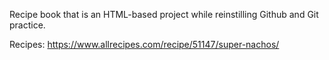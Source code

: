 Recipe book that is an HTML-based project while reinstilling Github and Git practice.

Recipes:
https://www.allrecipes.com/recipe/51147/super-nachos/